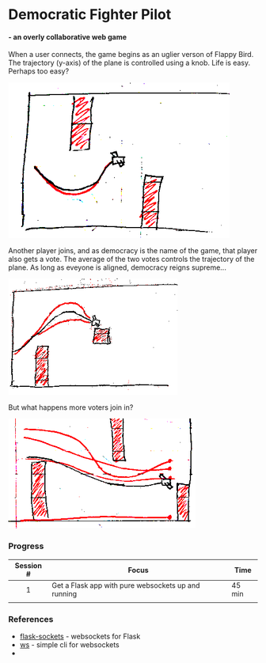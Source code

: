 
# Democratic Fighter Pilot
#### - an overly collaborative web game

When a user connects, the game begins as an uglier verson of Flappy Bird. The trajectory (y-axis) of the plane is controlled using a knob. Life is easy. Perhaps too easy?

![many](doc/one_voters_small.png)

Another player joins, and as democracy is the name of the game, that player also gets a vote. The average of the two votes controls the trajectory of the plane. As long as eveyone is aligned, democracy reigns supreme...

![<main></main>ny](doc/two_voters_small.png)

But what happens more voters join in?

![many](doc/many_voters_small.png)



    
### Progress

| Session # | Focus                                               | Time       |
| :------:  | ---------------------------------------             | ---------- |
| 1         | Get a Flask app with pure websockets up and running | 45 min     |
|           |                                                     |            |


### References
* [flask-sockets](https://github.com/kennethreitz/flask-sockets) - websockets for Flask
* [ws](https://github.com/hashrocket/ws) - simple cli for websockets 
* 